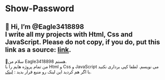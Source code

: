 # Show-Password
👋 Hi, I’m @Eagle3418898<br>
I write all my projects with Html, Css and JavaScript.
Please do not copy, if you do, put this link as a source: <a href="https://github.com/Eagle3418898">link</a>.
--------------------------------------------------------------------------------------------------------------------------------------------------------------------------
👋سلام من Eagle3418898 هستم.<br>
من تمام پروژه هایم را با Html و Css و JavaScript می نویسم.
لطفا کپی برداری نکنید با اگر هم کردید این لینک رو منبع قرار بدید : <a href="https://github.com/Eagle3418898">لینک</a>.
